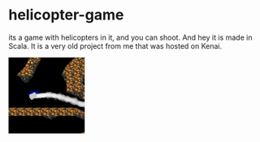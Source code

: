 # helicopter-game

its a game with helicopters in it, and you can shoot. And hey it is made in Scala. It is a very old project from me that was hosted on Kenai.

![screenshot](helicopter-game.png)
